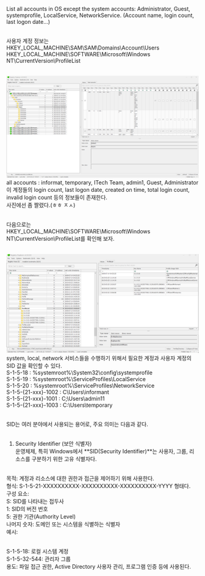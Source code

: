 List all accounts in OS except the system accounts: Administrator, Guest, systemprofile, LocalService, NetworkService. (Account name, login count, last logon date…)<br><br>

사용자 계정 정보는<br>
HKEY_LOCAL_MACHINE\SAM\SAM\Domains\Account\Users<br>
HKEY_LOCAL_MACHINE\SOFTWARE\Microsoft\Windows NT\CurrentVersion\ProfileList<br><br>

![alt text](1.png)<br>
all accounts : informat, temporary, ITech Team, admin1, Guest, Administrator<br>
이 계정들의 login count, last logon date, created on time, total login count, invalid login count 등의 정보들이 존재한다.<br>
사진에선 좀 짤렸다.(ㅎㅎ ㅈㅅ)<br><br>

다음으로는<br>
HKEY_LOCAL_MACHINE\SOFTWARE\Microsoft\Windows NT\CurrentVersion\ProfileList를 확인해 보자.<br><br>

![alt text](2.png)<br>
system, local, network 서비스들을 수행하기 위해서 필요한 계정과 사용자 계정의 SID 값을 확인할 수 있다.<br>
S-1-5-18 : %systemroot%\System32\config\systemprofile<br>
S-1-5-19 : %systemroot%\ServiceProfiles\LocalService<br>
S-1-5-20 : %systemroot%\ServiceProfiles\NetworkService<br>
S-1-5-{21-xxx}-1002 : C\Users\informant<br>
S-1-5-{21-xxx}-1001 : C;\Users\admin11<br>
S-1-5-{21-xxx}-1003 : C:\Users\temporary<br><br>

SID는 여러 분야에서 사용되는 용어로, 주요 의미는 다음과 같다. <br><br>

1. Security Identifier (보안 식별자) <br>
   운영체제, 특히 Windows에서 **SID(Security Identifier)**는 사용자, 그룹, 리소스를 구분하기 위한 고유 식별자다. <br><br>

목적: 계정과 리소스에 대한 권한과 접근을 제어하기 위해 사용한다. <br>
형식: S-1-5-21-XXXXXXXXXX-XXXXXXXXXX-XXXXXXXXXX-YYYY 형태다. <br>
구성 요소: <br>
S: SID를 나타내는 접두사 <br>
1: SID의 버전 번호 <br>
5: 권한 기관(Authority Level) <br>
나머지 숫자: 도메인 또는 시스템을 식별하는 식별자 <br>
예시: <br><br>

S-1-5-18: 로컬 시스템 계정 <br>
S-1-5-32-544: 관리자 그룹 <br>
용도: 파일 접근 권한, Active Directory 사용자 관리, 프로그램 인증 등에 사용된다. <br>
